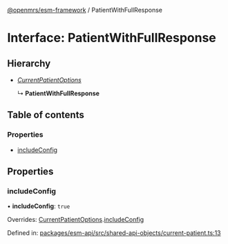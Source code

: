 [@openmrs/esm-framework](../API.md) / PatientWithFullResponse

# Interface: PatientWithFullResponse

## Hierarchy

* [*CurrentPatientOptions*](currentpatientoptions.md)

  ↳ **PatientWithFullResponse**

## Table of contents

### Properties

- [includeConfig](patientwithfullresponse.md#includeconfig)

## Properties

### includeConfig

• **includeConfig**: ``true``

Overrides: [CurrentPatientOptions](currentpatientoptions.md).[includeConfig](currentpatientoptions.md#includeconfig)

Defined in: [packages/esm-api/src/shared-api-objects/current-patient.ts:13](https://github.com/openmrs/openmrs-esm-core/blob/master/packages/esm-api/src/shared-api-objects/current-patient.ts#L13)
